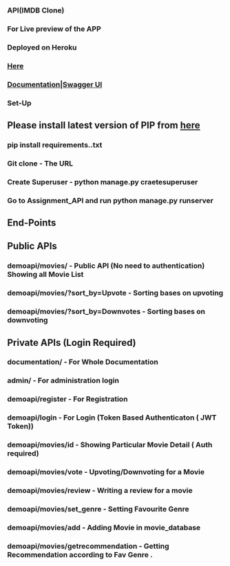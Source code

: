 ### API(IMDB Clone)

### For Live preview of the APP
### Deployed on Heroku 
### [Here](https://imdbcloneapi1.herokuapp.com)
### [Documentation|Swagger UI](https://imdbcloneapi1.herokuapp.com/documentation/)

### Set-Up
## Please install latest version of PIP from [here](https://pypi.org/project/pip/)

### pip install requirements..txt
### Git clone - The URL 
### Create Superuser - python manage.py craetesuperuser
### Go to Assignment_API and run python manage.py runserver

## End-Points

## Public APIs
### demoapi/movies/ - Public API (No need to authentication) Showing all Movie List
### demoapi/movies/?sort_by=Upvote - Sorting bases on upvoting 
### demoapi/movies/?sort_by=Downvotes - Sorting bases on downvoting

## Private APIs (Login Required)
### documentation/ - For Whole Documentation
### admin/ - For administration login
### demoapi/register - For Registration
### demoapi/login - For Login (Token Based Authenticaton ( JWT Token))
### demoapi/movies/id - Showing Particular Movie Detail ( Auth required)
### demoapi/movies/vote - Upvoting/Downvoting for a Movie
### demoapi/movies/review - Writing a review for a movie
### demoapi/movies/set_genre - Setting Favourite Genre
### demoapi/movies/add - Adding Movie in movie_database
### demoapi/movies/getrecommendation - Getting Recommendation according to Fav Genre .

